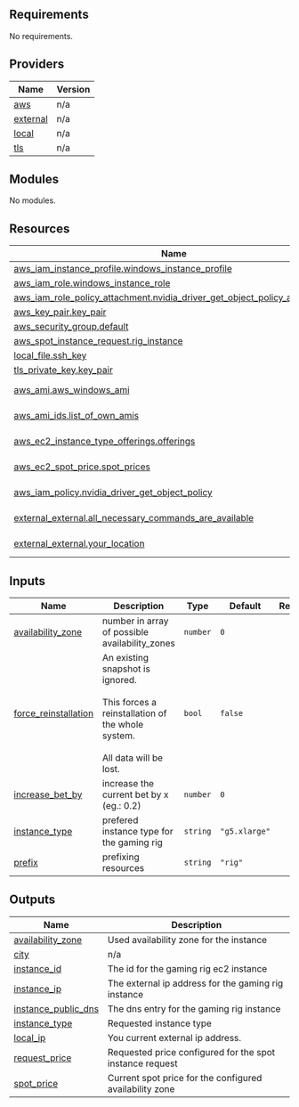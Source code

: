 <!-- BEGIN_TF_DOCS -->
## Requirements

No requirements.

## Providers

| Name | Version |
|------|---------|
| <a name="provider_aws"></a> [aws](#provider\_aws) | n/a |
| <a name="provider_external"></a> [external](#provider\_external) | n/a |
| <a name="provider_local"></a> [local](#provider\_local) | n/a |
| <a name="provider_tls"></a> [tls](#provider\_tls) | n/a |

## Modules

No modules.

## Resources

| Name | Type |
|------|------|
| [aws_iam_instance_profile.windows_instance_profile](https://registry.terraform.io/providers/hashicorp/aws/latest/docs/resources/iam_instance_profile) | resource |
| [aws_iam_role.windows_instance_role](https://registry.terraform.io/providers/hashicorp/aws/latest/docs/resources/iam_role) | resource |
| [aws_iam_role_policy_attachment.nvidia_driver_get_object_policy_attachment](https://registry.terraform.io/providers/hashicorp/aws/latest/docs/resources/iam_role_policy_attachment) | resource |
| [aws_key_pair.key_pair](https://registry.terraform.io/providers/hashicorp/aws/latest/docs/resources/key_pair) | resource |
| [aws_security_group.default](https://registry.terraform.io/providers/hashicorp/aws/latest/docs/resources/security_group) | resource |
| [aws_spot_instance_request.rig_instance](https://registry.terraform.io/providers/hashicorp/aws/latest/docs/resources/spot_instance_request) | resource |
| [local_file.ssh_key](https://registry.terraform.io/providers/hashicorp/local/latest/docs/resources/file) | resource |
| [tls_private_key.key_pair](https://registry.terraform.io/providers/hashicorp/tls/latest/docs/resources/private_key) | resource |
| [aws_ami.aws_windows_ami](https://registry.terraform.io/providers/hashicorp/aws/latest/docs/data-sources/ami) | data source |
| [aws_ami_ids.list_of_own_amis](https://registry.terraform.io/providers/hashicorp/aws/latest/docs/data-sources/ami_ids) | data source |
| [aws_ec2_instance_type_offerings.offerings](https://registry.terraform.io/providers/hashicorp/aws/latest/docs/data-sources/ec2_instance_type_offerings) | data source |
| [aws_ec2_spot_price.spot_prices](https://registry.terraform.io/providers/hashicorp/aws/latest/docs/data-sources/ec2_spot_price) | data source |
| [aws_iam_policy.nvidia_driver_get_object_policy](https://registry.terraform.io/providers/hashicorp/aws/latest/docs/data-sources/iam_policy) | data source |
| [external_external.all_necessary_commands_are_available](https://registry.terraform.io/providers/hashicorp/external/latest/docs/data-sources/external) | data source |
| [external_external.your_location](https://registry.terraform.io/providers/hashicorp/external/latest/docs/data-sources/external) | data source |

## Inputs

| Name | Description | Type | Default | Required |
|------|-------------|------|---------|:--------:|
| <a name="input_availability_zone"></a> [availability\_zone](#input\_availability\_zone) | number in array of possible availability\_zones | `number` | `0` | no |
| <a name="input_force_reinstallation"></a> [force\_reinstallation](#input\_force\_reinstallation) | An existing snapshot is ignored.<br><br>This forces a reinstallation of the whole system.<br><br>All data will be lost. | `bool` | `false` | no |
| <a name="input_increase_bet_by"></a> [increase\_bet\_by](#input\_increase\_bet\_by) | increase the current bet by x (eg.: 0.2) | `number` | `0` | no |
| <a name="input_instance_type"></a> [instance\_type](#input\_instance\_type) | prefered instance type for the gaming rig | `string` | `"g5.xlarge"` | no |
| <a name="input_prefix"></a> [prefix](#input\_prefix) | prefixing resources | `string` | `"rig"` | no |

## Outputs

| Name | Description |
|------|-------------|
| <a name="output_availability_zone"></a> [availability\_zone](#output\_availability\_zone) | Used availability zone for the instance |
| <a name="output_city"></a> [city](#output\_city) | n/a |
| <a name="output_instance_id"></a> [instance\_id](#output\_instance\_id) | The id for the gaming rig ec2 instance |
| <a name="output_instance_ip"></a> [instance\_ip](#output\_instance\_ip) | The external ip address for the gaming rig instance |
| <a name="output_instance_public_dns"></a> [instance\_public\_dns](#output\_instance\_public\_dns) | The dns entry for the gaming rig instance |
| <a name="output_instance_type"></a> [instance\_type](#output\_instance\_type) | Requested instance type |
| <a name="output_local_ip"></a> [local\_ip](#output\_local\_ip) | You current external ip address. |
| <a name="output_request_price"></a> [request\_price](#output\_request\_price) | Requested price configured for the spot instance request |
| <a name="output_spot_price"></a> [spot\_price](#output\_spot\_price) | Current spot price for the configured availability zone |
<!-- END_TF_DOCS -->